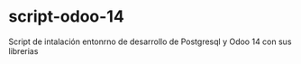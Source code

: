 # script-odoo-14
Script de intalación entonrno de desarrollo de Postgresql y Odoo 14 con sus librerias 
